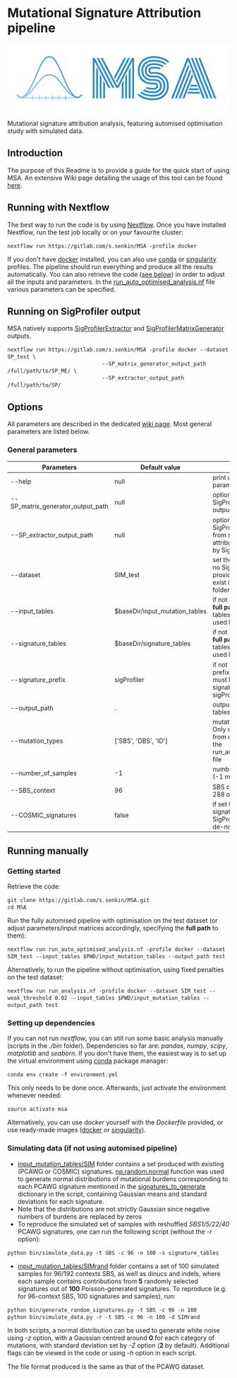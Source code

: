 # Mutational Signature Attribution pipeline

![logo](MSA.png)

Mutational signature attribution analysis, featuring automised optimisation study with simulated data.

## Introduction
The purpose of this Readme is to provide a guide for the quick start of using MSA. An extensive Wiki page detailing the usage of this tool can be found [here](https://gitlab.com/s.senkin/MSA/-/wikis/home).

## Running with Nextflow
The best way to run the code is by using [Nextflow](https://www.nextflow.io/).
Once you have installed Nextflow, run the test job locally or on your favourite cluster:

```
nextflow run https://gitlab.com/s.senkin/MSA -profile docker
```

If you don't have [docker](https://www.docker.com/) installed, you can also use [conda](https://conda.io) or [singularity](https://sylabs.io/singularity/) profiles.
The pipeline should run everything and produce all the results automatically. You can also retrieve the code ([see below](https://gitlab.com/s.senkin/MSA#getting-started)) in order to adjust all the inputs and parameters. In the [run_auto_optimised_analysis.nf](run_auto_optimised_analysis.nf) file various parameters can be specified.

## Running on SigProfiler output

MSA natively supports [SigProfilerExtractor](https://github.com/AlexandrovLab/SigProfilerExtractor) and [SigProfilerMatrixGenerator](https://github.com/AlexandrovLab/SigProfilerMatrixGenerator) outputs.

```
nextflow run https://gitlab.com/s.senkin/MSA -profile docker --dataset SP_test \
                              --SP_matrix_generator_output_path /full/path/to/SP_ME/ \
                              --SP_extractor_output_path /full/path/to/SP/
```

## Options

All parameters are described in the dedicated [wiki page](https://gitlab.com/s.senkin/MSA/-/wikis/Parameters-description-table). Most general parameters are listed below.

### General parameters

| Parameters  | Default value | Description |
|-----------|-------------|-------------|
| --help | null | print usage and optional parameters |
| --SP_matrix_generator_output_path | null | optionally use SigProfilerMatrixGenerator output from specified **full path** |
| --SP_extractor_output_path | null | optionally use SigProfilerExtractor output from specified **full path** to attribute signatures extracted by SigProfiler |
| --dataset | SIM_test | set the name of the dataset. If no SigProfiler output is provided, the matrices must exist in params.input_tables folder (see example) |
| --input_tables | $baseDir/input_mutation_tables | if not using SigProfiler outputs, **full path** to input mutation tables, the repository one is used by default |
| --signature_tables | $baseDir/signature_tables | if not using SigProfiler outputs, **full path** to input signature tables, the repository one is used by default |
| --signature_prefix | sigProfiler | if not using SigProfiler outputs, prefix of signature files to use, must be located in signature_tables folder (e.g. sigProfiler, sigRandom) |
| --output_path | . | output path for plots and tables |
| --mutation_types | \['SBS', 'DBS', 'ID'\] | mutation types to analyse. Only one can be specified from command line, or a list in the run_auto_optimised_analysis.nf file |
| --number_of_samples | -1 | number of samples to analyse (-1 means all available) |
| --SBS_context | 96 | SBS context to use (96, 192, 288 or 1536) |
| --COSMIC_signatures | false | if set to true, COSMIC signatures are used form SigProfiler output, otherwise de-novo ones are used |

## Running manually

### Getting started

Retrieve the code:
```
git clone https://gitlab.com/s.senkin/MSA.git
cd MSA
```

Run the fully automised pipeline with optimisation on the test dataset (or adjust parameters/input matrices accordingly, specifying the **full path** to them):
```
nextflow run run_auto_optimised_analysis.nf -profile docker --dataset SIM_test --input_tables $PWD/input_mutation_tables --output_path test
```

Alternatively, to run the pipeline without optimisation, using fixed penalties on the test dataset:
```
nextflow run run_analysis.nf -profile docker --dataset SIM_test --weak_threshold 0.02 --input_tables $PWD/input_mutation_tables --output_path test
```

### Setting up dependencies

If you can not run *nextflow*, you can still run some basic analysis manually (scripts in the *./bin* folder).
Dependencies so far are: *pandas*, *numpy*, *scipy*, *matplotlib* and *seaborn*. If you don't have them, the easiest way is to set up the virtual environment using [conda](https://conda.io) package manager:

```
conda env create -f environment.yml
```

This only needs to be done once. Afterwards, just activate the environment whenever needed:

```
source activate msa
```

Alternatively, you can use *docker* yourself with the *Dockerfile* provided, or use ready-made images ([docker](https://hub.docker.com/r/ssenkin/msa/tags) or [singularity](https://cloud.sylabs.io/library/ssenkin/default/msa)).


### Simulating data (if not using automised pipeline)

* [input_mutation_tables/SIM](input_mutation_tables/SIM) folder contains a set produced with existing (PCAWG or COSMIC) signatures. [np.random.normal](https://docs.scipy.org/doc/numpy/reference/generated/numpy.random.normal.html) function was used to generate normal distributions of mutational burdens corresponding to each PCAWG signature mentioned in the [signatures_to_generate](bin/simulate_data.py#L9) dictionary in the script, containing Gaussian means and standard deviations for each signature.
* Note that the distributions are not strictly Gaussian since negative numbers of burdens are replaced by zeros
* To reproduce the simulated set of samples with reshuffled *SBS1/5/22/40* PCAWG signatures, one can run the following script (without the *-r* option):
```
python bin/simulate_data.py -t SBS -c 96 -n 100 -s signature_tables
```

* [input_mutation_tables/SIMrand](input_mutation_tables/SIMrand) folder contains a set of 100 simulated samples for 96/192 contexts SBS, as well as dinucs and indels, where each sample contains contributions from **5** randomly selected signatures out of **100** Poisson-generated signatures. To reproduce (e.g. for 96-context SBS, 100 signatures and samples), run:
```
python bin/generate_random_signatures.py -t SBS -c 96 -n 100
python bin/simulate_data.py -r -t SBS -c 96 -n 100 -d SIMrand
```
In both scripts, a normal distribution can be used to generate white noise using *-z* option, with a Gaussian centred around **0** for each category of mutations, with standard deviation set by *-Z* option (**2** by default). Additional flags can be viewed in the code or using *-h* option in each script.

The file format produced is the same as that of the PCAWG dataset.
